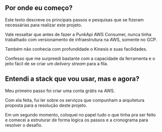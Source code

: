 ## Por onde eu começo?
Este texto descreve os principais passos e pesquisas que se fizeram necessárias para realizar este projeto.
 
Vale ressaltar que antes de fazer a PunkApi AWS Consumer,
nunca tinha trabalhado com versionamento de infraestrutura na AWS, somente no GCP.

Também não conhecia com profundidade o Kinesis e suas facilidades.

Confesso que me surpreedi bastante com a capacidade da ferramenta e o jeito fácil de se criar um _delivery stream_
para a fila.

## Entendi a stack que vou usar, mas e agora?
Meu primeiro passo foi criar uma conta grátis na AWS.

Com ela feita, fui ler sobre os serviços que compunham a arquitetura proposta para a resolução deste projeto.

Em um segundo momento, coloquei no papel tudo o que tinha pra ser feito e comecei a estruturar de forma lógica
os passos e a cronograma para resolver o desafio.